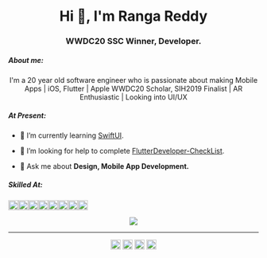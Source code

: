 <h1 align="center">Hi 👋, I'm Ranga Reddy</h1>
<h3 align="center">WWDC20 SSC Winner, Developer.</h3>

##### About me:
<p align="center">I'm a 20 year old software engineer who is passionate about making Mobile Apps | iOS, Flutter | Apple WWDC20 Scholar, SIH2019 Finalist | AR Enthusiastic | Looking into UI/UX </p>

##### At Present:

- 🌱 I’m currently learning [SwiftUI](https://developer.apple.com/xcode/swiftui/).

- 👯 I’m looking for help to complete [FlutterDeveloper-CheckList](https://github.com/irangareddy/FlutterDeveloper-CheckList). 

- 💬 Ask me about **Design, Mobile App Development.**

##### Skilled At:

<p align="left"><a ><img align="center" src="https://img.icons8.com/color/240/000000/swiftui.png" alt="swiftui" height="20" width="20" /></a><a ><img align="center" src="https://img.icons8.com/color/240/000000/flutter.png" alt="flutter" height="20" width="20" /></a><a ><img align="center" src="https://img.icons8.com/color/240/000000/firebase.png" alt="firebase" height="20" width="20" /></a><a ><img align="center" src="https://img.icons8.com/color/240/000000/swift.png" alt="swift" height="20" width="20" /></a><a ><img align="center" src="https://encrypted-tbn0.gstatic.com/images?q=tbn%3AANd9GcQ7Ul3OpWs37dr2Msc7D2zLaWyqIcYWbG3Wzg&usqp=CAU" alt="dart" height="20" width="20" /></a><a ><img align="center" src="https://img.icons8.com/color/240/000000/javascript.png" alt="javascript" height="20" width="20" /></a><a ><img align="center" src="https://img.icons8.com/color/240/000000/python.png" alt="python" height="20" width="20" /></a><a ><img align="center" src="https://img.icons8.com/color/240/000000/java-coffee-cup-logo.png" alt="java" height="20" width="20" /></a>
</p>


<p align="center">
 <img src="https://github-readme-stats.vercel.app/api?username=irangareddy&count_private=true&show_icons=true&title_color=ffffff&icon_color=ffbe0b&text_color=D8E5F6&bg_color=5C43F2"/>
</p>

<!-- - 📫 How to reach me **hello@irangareddy.com** -->

***

<p align="center">
<a href="https://dev.to/irangareddy" target="blank"><img align="center" src="https://cdn.jsdelivr.net/npm/simple-icons@3.0.1/icons/dev-dot-to.svg" alt="irangareddy" height="20" width="20" /></a>
<a href="https://twitter.com/irangareddy" target="blank"><img align="center" src="https://cdn.jsdelivr.net/npm/simple-icons@3.0.1/icons/twitter.svg" alt="kingokings" height="20" width="20" /></a>
<a href="https://linkedin.com/in/irangareddy" target="blank"><img align="center" src="https://cdn.jsdelivr.net/npm/simple-icons@3.0.1/icons/linkedin.svg" alt="irangareddy" height="20" width="20" /></a>
<!-- <a href="https://fb.com/irangareddy" target="blank"><img align="center" src="https://cdn.jsdelivr.net/npm/simple-icons@3.0.1/icons/facebook.svg" alt="irangareddy" height="20" width="20" /></a> -->
<a href="https://instagram.com/irangareddy" target="blank"><img align="center" src="https://cdn.jsdelivr.net/npm/simple-icons@3.0.1/icons/instagram.svg" alt="irangareddy" height="20" width="20" /></a>
<!-- <a href="https://dribbble.com/irangareddy" target="blank"><img align="center" src="https://image.flaticon.com/icons/png/512/87/87400.png" alt="irangareddy" height="20" width="20" /></a>
</p>
 -->








<!-- - 🔭 I’m currently working on   -->


